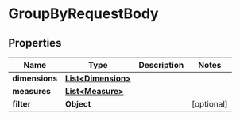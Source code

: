 

# GroupByRequestBody


## Properties

| Name | Type | Description | Notes |
|------------ | ------------- | ------------- | -------------|
|**dimensions** | [**List&lt;Dimension&gt;**](Dimension.md) |  |  |
|**measures** | [**List&lt;Measure&gt;**](Measure.md) |  |  |
|**filter** | **Object** |  |  [optional] |




